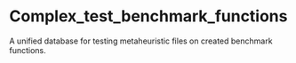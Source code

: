 # Complex_test_benchmark_functions
A unified database for testing metaheuristic files on created benchmark functions.
